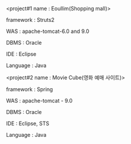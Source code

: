 <project#1 name : Eoullim(Shopping mall)>

framework : Struts2

WAS : apache-tomcat-6.0 and 9.0

DBMS : Oracle

IDE : Eclipse

Language : Java


<project#2 name : Movie Cube(영화 예매 사이트)>

framework : Spring

WAS : apache-tomcat - 9.0

DBMS : Oracle

IDE : Eclipse, STS

Language : Java

